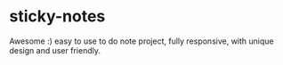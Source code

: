 # sticky-notes

Awesome :) easy to use to do note project, fully responsive, with unique design and user friendly.
